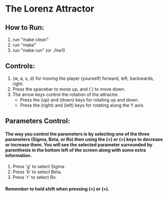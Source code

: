 # The Lorenz Attractor

## How to Run:
1. run "make clean"
1. run "make"
1. run "make run" (or ./hw1)


## Controls:
1. (w, a, s, d) for moving the player (yourself) forward, left, backwards, right.
1. Press the spacebar to move up, and (`) to move down.
1. The arrow keys control the rotation of the attractor.
    - Press the (up) and (down) keys for rotating up and down.
    - Press the (right) and (left) keys for rotating along the Y axis.


## Parameters Control:
#### The way you control the parameters is by selecting one of the three parameters (Sigma, Beta, or Ro) then using the (<) or (>) keys to decrease or increase them. You will see the selected parameter surrounded by parenthesis in the bottom left of the screen along with some extra information.
1. Press 'g' to select Sigma.
1. Press 'b' to select Beta.
1. Press 'r' to select Ro.

#### Remember to hold shift when pressing (<) or (>).